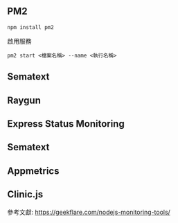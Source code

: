 ## PM2
```
npm install pm2
```

啟用服務
```
pm2 start <檔案名稱> --name <執行名稱>
```

## Sematext
## Raygun
## Express Status Monitoring
## Sematext
## Appmetrics
## Clinic.js


參考文獻:
https://geekflare.com/nodejs-monitoring-tools/